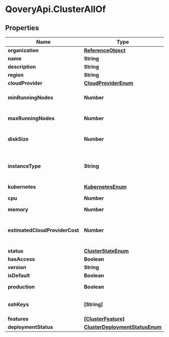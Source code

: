 # QoveryApi.ClusterAllOf

## Properties

Name | Type | Description | Notes
------------ | ------------- | ------------- | -------------
**organization** | [**ReferenceObject**](ReferenceObject.md) |  | 
**name** | **String** | name is case-insensitive | 
**description** | **String** |  | [optional] 
**region** | **String** |  | 
**cloudProvider** | [**CloudProviderEnum**](CloudProviderEnum.md) |  | 
**minRunningNodes** | **Number** |  | [optional] [default to 1]
**maxRunningNodes** | **Number** |  | [optional] [default to 1]
**diskSize** | **Number** | Unit is in GB. The disk size to be used for the node configuration | [optional] [default to 20]
**instanceType** | **String** | the instance type to be used for this cluster. The list of values can be retrieved via the endpoint /{CloudProvider}/instanceType | [optional] 
**kubernetes** | [**KubernetesEnum**](KubernetesEnum.md) |  | [optional] 
**cpu** | **Number** | unit is millicores (m). 1000m &#x3D; 1 cpu | [optional] 
**memory** | **Number** | unit is MB. 1024 MB &#x3D; 1GB | [optional] 
**estimatedCloudProviderCost** | **Number** | This is an estimation of the cost this cluster will represent on your cloud proider bill, based on your current configuration | [optional] 
**status** | [**ClusterStateEnum**](ClusterStateEnum.md) |  | [optional] 
**hasAccess** | **Boolean** |  | [optional] 
**version** | **String** |  | [optional] 
**isDefault** | **Boolean** |  | [optional] 
**production** | **Boolean** | specific flag to indicate that this cluster is a production one | [optional] 
**sshKeys** | **[String]** | Indicate your public ssh_key to remotely connect to your EC2 instance. | [optional] 
**features** | [**[ClusterFeature]**](ClusterFeature.md) |  | [optional] 
**deploymentStatus** | [**ClusterDeploymentStatusEnum**](ClusterDeploymentStatusEnum.md) |  | [optional] 



